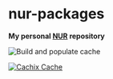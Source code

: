 # nur-packages

**My personal [NUR](https://github.com/nix-community/NUR) repository**

![Build and populate cache](https://github.com/xfix/nur-packages/workflows/Build%20and%20populate%20cache/badge.svg)

[![Cachix Cache](https://img.shields.io/badge/cachix-xfix-blue.svg)](https://xfix.cachix.org)
